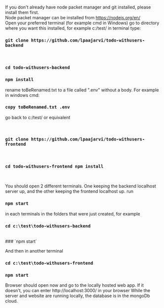 If you don't already have node packet manager and git installed, please install them first.   
Node packet manager can be installed from https://nodejs.org/en/    
Open your preferred terminal (for example cmd in Windows) go to directory where you want this installed, for example c:/test/ in terminal type: 
<p />

### `git clone https://github.com/lpaajarvi/todo-withusers-backend`
<br />

### `cd todo-withusers-backend`
### `npm install`




rename toBeRenamed.txt to a file called \".env\" without a body. For example in windows cmd: 


### `copy toBeRenamed.txt .env`


<p>
 
go back to c:/test/ or equivalent 
</p>

<br/>

### `git clone https://github.com/lpaajarvi/todo-withusers-frontend`
<br />

### `cd todo-withusers-frontend npm install`
<br />

You should open 2 different terminals. One keeping the backend localhost server up, and the other keeping the frontend localhost up. run 

### `npm start`

 in each terminals in the folders that were just created, for example  

### `cd c:\test\todo-withusers-backend`
<br/>
### `npm start`

And then in another terminal  


### `cd c:\test\todo-withusers-frontend`
### `npm start`

Browser should open now and go to the locally hosted web app. If it doesn't, you can enter http://localhost:3000/ in your browser  While the server and website are running locally, the database is in the mongoDb cloud.






